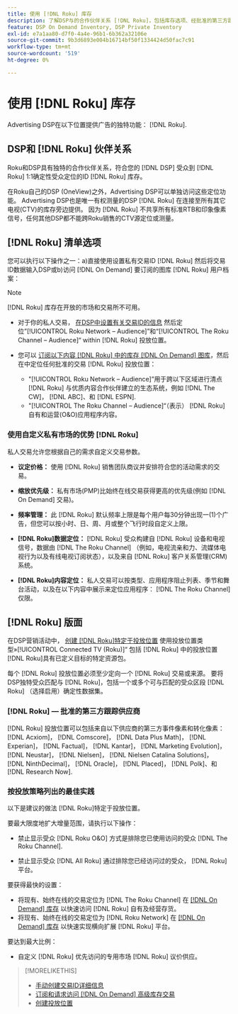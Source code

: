 ```yaml
---
title: 使用 [!DNL Roku] 库存
description: 了解DSP与的合作伙伴关系 [!DNL Roku]，包括库存选项、经批准的第三方跟踪供应商以及 [!DNL Roku]特定于投放位置。
feature: DSP On Demand Inventory, DSP Private Inventory
exl-id: e7a1aa80-d7f0-4a4e-96b1-6b362a32106e
source-git-commit: 9b3d6893e004b16714bf50f1334424d50fac7c91
workflow-type: tm+mt
source-wordcount: '519'
ht-degree: 0%

---
```


# 使用 [!DNL Roku] 库存

Advertising DSP在以下位置提供广告的独特功能： [!DNL Roku].

## DSP和 [!DNL Roku] 伙伴关系

Roku和DSP具有独特的合作伙伴关系，符合您的 [!DNL DSP] 受众到 [!DNL Roku] 1:1确定性受众定位的ID [!DNL Roku] 库存。

在Roku自己的DSP (OneView)之外，Advertising DSP可以单独访问这些定位功能。 Advertising DSP也是唯一有权测量的DSP [!DNL Roku] 在连接至所有其它电视(CTV)的库存旁边提供。 因为 [!DNL Roku] 不共享所有标准RTB和印象像素信号，任何其他DSP都不能跨Roku销售的CTV源定位或测量。

## [!DNL Roku] 清单选项

您可以执行以下操作之一：a)直接使用设置私有交易ID [!DNL Roku] 然后将交易ID数据输入DSP或b)访问 [!DNL On Demand] 要订阅的图库 [!DNL Roku] 用户档案：

>[!NOTE]
>
>[!DNL Roku] 库存在开放的市场和交易所不可用。

* 对于你的私人交易， [在DSP中设置有关交易ID的信息](/help/dsp/inventory/deal-id-create.md) 然后定位”[!UICONTROL Roku Network – Audience]”和“[!UICONTROL The Roku Channel – Audience]“ within [!DNL Roku] 投放位置。<!-- Or do you target the deal ID?? I see those strings for Roku On Demand inventory. Clarify if all Roku private deals show up as one or the other of these in Roku Private inventory in Roku placement settings. -->

* 您可以 [订阅以下内容 [!DNL Roku] 中的库存 [!DNL On Demand] 图库](/help/dsp/inventory/on-demand-inventory-subscribe.md)，然后在中定位任何批准的交易 [!DNL Roku] 投放位置：

   * &quot;[!UICONTROL Roku Network – Audience]”用于跨以下区域进行清点 [!DNL Roku] 与优质内容合作伙伴建立的生态系统，例如 [!DNL The CW]， [!DNL ABC]、和 [!DNL ESPN].
   * &quot;[!UICONTROL The Roku Channel – Audience]“（表示） [!DNL Roku] 自有和运营(O&amp;O)应用程序内容。

### 使用自定义私有市场的优势 [!DNL Roku]

私人交易允许您根据自己的需求自定义交易参数。

* **议定价格：** 使用 [!DNL Roku] 销售团队商议并安排符合您的活动需求的交易。

* **缩放优先级：** 私有市场(PMP)比始终在线交易获得更高的优先级(例如 [!DNL On Demand] 交易)。

* **频率管理：** 此 [!DNL Roku] 默认频率上限是每个用户每30分钟出现一(1)个广告，但您可以按小时、日、周、月或整个飞行时段自定义上限。<!-- Within the DSP placement settings? NO - you negotiate this with Roku, but Christine to confirm with Amanda whether you should be able to edit this in placement. -->

* **[!DNL Roku]数据定位：** [!DNL Roku] 受众构建自 [!DNL Roku] 设备和电视信号，数据由 [!DNL The Roku Channel] （例如，电视流亲和力、流媒体电视行为以及有线电视订阅状态），以及来自 [!DNL Roku] 客户关系管理(CRM)系统。

* **[!DNL Roku]内容定位：** 私人交易可以按类型、应用程序阻止列表、季节和舞台活动，以及在以下内容中展示来定位应用程序： [!DNL The Roku Channel] 仅限。

## [!DNL Roku] 版面

在DSP营销活动中， [创建 [!DNL Roku]特定于投放位置](/help/dsp/campaign-management/placements/placement-create.md) 使用投放位置类型»[!UICONTROL Connected TV (Roku)]“ 包括 [!DNL Roku] 中的投放位置 [!DNL Roku]具有已定义目标的特定资源包。

每个 [!DNL Roku] 投放位置必须至少定向一个 [!DNL Roku] 交易或来源。 要将DSP独特受众匹配与 [!DNL Roku]，包括一个或多个可与匹配的受众区段 [!DNL Roku] （选择启用）确定性数据集。

### [!DNL Roku] — 批准的第三方跟踪供应商

[!DNL Roku] 投放位置可以包括来自以下供应商的第三方事件像素和转化像素：  [!DNL Acxiom]， [!DNL Comscore]， [!DNL Data Plus Math]， [!DNL Experian]， [!DNL Factual]， [!DNL Kantar]， [!DNL Marketing Evolution]， [!DNL Neustar]， [!DNL Nielsen]， [!DNL Nielsen Catalina Solutions]， [!DNL NinthDecimal]， [!DNL Oracle]， [!DNL Placed]， [!DNL Polk]、和 [!DNL Research Now].

### 按投放策略列出的最佳实践

以下是建议的做法 [!DNL Roku]特定于投放位置。

要最大限度地扩大增量范围，请执行以下操作：

* 禁止显示受众 [!DNL Roku O&O] 方式是排除您已使用访问的受众 [!DNL The Roku Channel].

* 禁止显示受众 [!DNL All Roku] 通过排除您已经访问过的受众， [!DNL Roku] 平台。

要获得最快的设置：

* 将现有、始终在线的交易定位为 [!DNL The Roku Channel] 在 [[!DNL On Demand] 库存](/help/dsp/inventory/on-demand-inventory-subscribe.md) 以快速访问 [!DNL Roku] 自有及经营存货。
* 将现有、始终在线的交易定位为 [!DNL Roku Network] 在 [[!DNL On Demand] 库存](/help/dsp/inventory/on-demand-inventory-subscribe.md) 以快速实现横向扩展 [!DNL Roku] 平台。

要达到最大比例：

* 自定义 [!DNL Roku] 优先访问的专用市场 [!DNL Roku] 议价供应。

>[!MORELIKETHIS]
>
>* [手动创建交易ID详细信息](/help/dsp/inventory/deal-id-create.md)
> * [订阅和请求访问 [!DNL On Demand] 高级库存交易](/help/dsp/inventory/on-demand-inventory-subscribe.md)
>* [创建投放位置](/help/dsp/campaign-management/placements/placement-create.md)
